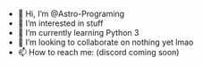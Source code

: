 - 👋 Hi, I’m @Astro-Programing
- 👀 I’m interested in stuff
- 🌱 I’m currently learning Python 3
- 💞️ I’m looking to collaborate on nothing yet lmao
- 📫 How to reach me: (discord coming soon)

<!---
Astro-Programing/Astro-Programing is a ✨ special ✨ repository because its `README.md` (this file) appears on your GitHub profile.
You can click the Preview link to take a look at your changes.
--->
